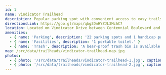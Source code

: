 ```yaml
---
id: 1
name: Vindicator Trailhead
description: Popular parking spot with convenient access to easy trails for hiking, biking and running.
directionsLink: https://goo.gl/maps/qbg3DnHYZJL3MchC7
location: Located on Vindicator Drive between Centennial Boulevard and W Rockrimmon Road just West of Eagleview Middle School.
amenities:
  - { name: 'Parking', description: '22 parking spots and 1 handicap parking spot available.' }
  - { name: 'Facilities', description: '1 portable toilet.' }
  - { name: 'Trash', description: 'A bear-proof trash bin is available for waste disposal.' }
map: /src/data/trailheads/vindicator-trailhead-map.jpg
photos:
  - { photo: '/src/data/trailheads/vindicator-trailhead-1.jpg', caption: 'Facing North on Vindicator Drive' }
  - { photo: '/src/data/trailheads/vindicator-trailhead-2.jpg', caption: 'Facing East on Triple Treat trail' }
---
```

